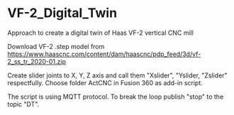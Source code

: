# VF-2_Digital_Twin
Approach to create a digital twin of Haas VF-2 vertical CNC mill

Download VF-2 .step model from https://www.haascnc.com/content/dam/haascnc/pdp_feed/3d/vf-2_ss_tr_2020-01.zip

Create slider joints to X, Y, Z axis and call them "Xslider", "Yslider, "Zslider" respectfully.
Choose folder ActCNC in Fusion 360 as add-in script.

The script is using MQTT protocol. To break the loop publish "stop" to the topic "DT".
